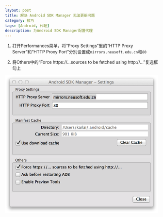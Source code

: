 ```yaml
---
layout: post
title: 解决 Android SDK Manager 无法更新问题
category: 技巧
tags: [Android, 代理]
description: 为Android SDK Manager配置代理
---
```


1. 打开Performances菜单，将“Proxy Settings”里的“HTTP Proxy Server”和“HTTP Proxy Port”分别设置成`mirrors.neusoft.edu.cn`和`80`

1. 将Others中的“Force https://...sources to be fetched using http://...”复选框勾上

![附图](/public/attachment/Snip20150102_5.png)